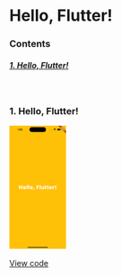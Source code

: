 # Hello, Flutter!

### Contents
##### [1. Hello, Flutter!](#1-hello-flutter)

<br/>

### 1. Hello, Flutter!

<img src="./src/hello.png" width="20%" />

[View code](/lib/hello.dart)